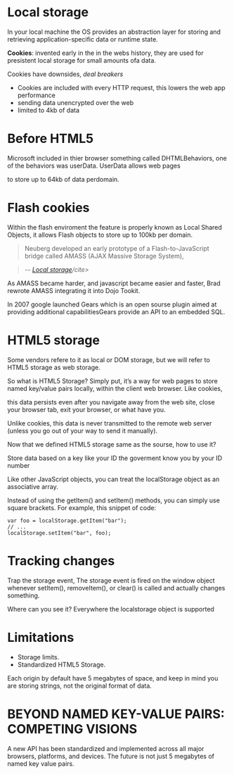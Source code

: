 # Local storage
In your local machine the OS provides an abstraction layer for storing and retrieving application-specific data or runtime state.

**Cookies**: invented early in the in the webs history, they are used for presistent local storage for small amounts ofa data.

Cookies have downsides, *deal breakers*

* Cookies are included with every HTTP request, this lowers the web app performance
* sending data unencrypted over the web
* limited to 4kb of data

# Before HTML5

Microsoft included in thier browser something called DHTMLBehaviors, one of the behaviors was userData. UserData allows web pages

to store up to 64kb of data perdomain.

# Flash cookies
Within the flash enviroment the feature is properly known as Local Shared Objects, it allows Flash objects to store up to 100kb per domain.

> Neuberg developed an early prototype of a Flash-to-JavaScript bridge called AMASS (AJAX Massive Storage System),

> -- <cite>[Local storage](http://diveinto.html5doctor.com/storage.html)/cite>

As AMASS became harder, and javascript became easier and faster, Brad rewrote AMASS integrating it into Dojo Tookit.

In 2007 google launched Gears which is an open sourse plugin aimed at providing additional capabilitiesGears provide an API to an embedded SQL.

# HTML5 storage
Some vendors refere to it as local or DOM storage, but we will refer to HTML5 storage as web storage.

So what is HTML5 Storage? Simply put, it’s a way for web pages to store named key/value pairs locally, within the client web browser. Like cookies, 

this data persists even after you navigate away from the web site, close your browser tab, exit your browser, or what have you. 

Unlike cookies, this data is never transmitted to the remote web server (unless you go out of your way to send it manually).

Now that we defined HTML5 storage same as the sourse, how to use it?

Store data based on a key like your ID the goverment know you by your ID number

Like other JavaScript objects, you can treat the localStorage object as an associative array. 

Instead of using the getItem() and setItem() methods, you can simply use square brackets. For example, this snippet of code:

```
var foo = localStorage.getItem("bar");
// ...
localStorage.setItem("bar", foo);
```

# Tracking changes
Trap the storage event, The storage event is fired on the window object whenever setItem(), removeItem(), or clear() is called and actually changes something.

Where can you see it? Everywhere the localstorage object is supported

# Limitations
* Storage limits.
* Standardized HTML5 Storage.

Each origin by default have 5 megabytes of space, and keep in mind you are storing strings, not the original format of data.

# BEYOND NAMED KEY-VALUE PAIRS: COMPETING VISIONS
A new API has been standardized and implemented across all major browsers, platforms, and devices. The future is not just 5 megabytes of named key value pairs.

